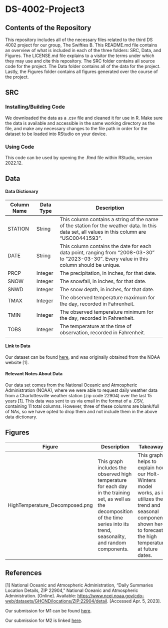 # DS-4002-Project3

## Contents of the Repository

This repository includes all of the necessary files related to the third DS 4002 project for our group, The Swifties B. This README.md file contains an overview of what is included in each of the three folders: SRC, Data, and Figures. The LICENSE.md file explains to a visitor the terms under which they may use and cite this repository. The SRC folder contains all source code for the project. The Data folder contains all of the data for the project. Lastly, the Figures folder contains all figures generated over the course of the project.

## SRC

### Installing/Building Code

We downloaded the data as a .csv file and cleaned it for use in R. Make sure the data is available and accessible in the same working directory as the file, and make any necessary changes to the file path in order for the dataset to be loaded into RStudio on your device.

### Using Code

This code can be used by opening the .Rmd file within RStudio, version 2022.12.

## Data

#### Data Dictionary

| Column Name | Data Type   | Description |
| ----------- | ----------- | ----------- |
| STATION     | String      | This column contains a string of the name of the station for the weather data. In this data set, all values in this column are “USC00441593”. |
| DATE        | String      | This column contains the date for each data point, ranging from “2008-03-30” to “2023-03-30”. Every value in this column should be unique. |
| PRCP        | Integer     | The precipitation, in inches, for that date. |
| SNOW        | Integer     | The snowfall, in inches, for that date. |
| SNWD        | Integer     | The snow depth, in inches, for that date. |
| TMAX        | Integer     | The observed temperature maximum for the day, recorded in Fahrenheit. |
| TMIN        | Integer     | The observed temperature minimum for the day, recorded in Fahrenheit. |
| TOBS        | Integer     | The temperature at the time of observation, recorded in Fahrenheit. |

#### Link to Data

Our dataset can be found [here](https://drive.google.com/file/d/1W32Mw8LcvxuTWM0gqHaSRfgvCCmPkCu0/view?usp=sharing), and was originally obtained from the NOAA website [1].

#### Relevant Notes About Data

Our data set comes from the National Oceanic and Atmospheric Administration (NOAA), where we were able to request daily weather data from a Charlottesville weather station (zip code 22904) over the last 15 years [1]. This data was sent to us via email in the format of a .CSV, containing 11 total columns. However, three of these columns are blank/full of NAs, so we have opted to drop them and not include them in the above data dictionary.

## Figures 

| Figure      | Description | Takeaways   |
| ----------- | ----------- | ----------- |
| HighTemperature_Decomposed.png| This graph includes the observed high temperature for each day in the training set, as well as the decomposition of the time series into its trend, seasonality, and random components.| This graph helps to explain how our Holt-Winters model works, as it utilizes the trend and seasonal components shown here to forecast the high temperature at future dates. |

## References

[1] National Oceanic and Atmospheric Administration, “Daily Summaries Location Details, ZIP 22904,” National Oceanic and Atmospheric Administration. [Online]. Available: https://www.ncei.noaa.gov/cdo-web/datasets/GHCND/locations/ZIP:22904/detail. [Accessed Apr. 5, 2023].

Our submission for M1 can be found [here](https://docs.google.com/document/d/1KtRkGcfcuY3WumVRNYGSjXVEUWk6gJ7HTOci15iLDM8/edit?usp=sharing).

Our submission for M2 is linked [here](https://docs.google.com/document/d/1_bvMRtwMolEkX2z_-Z1ZTqJKe3f7xxGh91NO3DkRolE/edit?usp=sharing).
